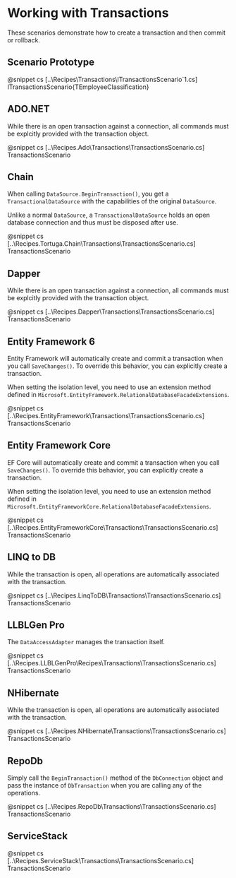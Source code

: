 ﻿# Working with Transactions

These scenarios demonstrate how to create a transaction and then commit or rollback. 

## Scenario Prototype

@snippet cs [..\Recipes\Transactions\ITransactionsScenario`1.cs] ITransactionsScenario{TEmployeeClassification}

## ADO.NET

While there is an open transaction against a connection, all commands must be explcitly provided with the transaction object. 

@snippet cs [..\Recipes.Ado\Transactions\TransactionsScenario.cs] TransactionsScenario

## Chain

When calling `DataSource.BeginTransaction()`, you get a `TransactionalDataSource` with the capabilities of the original `DataSource`. 

Unlike a normal `DataSource`, a `TransactionalDataSource` holds an open database connection and thus must be disposed after use.

@snippet cs [..\Recipes.Tortuga.Chain\Transactions\TransactionsScenario.cs] TransactionsScenario

## Dapper

While there is an open transaction against a connection, all commands must be explcitly provided with the transaction object. 

@snippet cs [..\Recipes.Dapper\Transactions\TransactionsScenario.cs] TransactionsScenario

## Entity Framework 6

Entity Framework will automatically create and commit a transaction when you call `SaveChanges()`. To override this behavior, you can explicitly create a transaction. 

When setting the isolation level, you need to use an extension method defined in `Microsoft.EntityFramework.RelationalDatabaseFacadeExtensions`.

@snippet cs [..\Recipes.EntityFramework\Transactions\TransactionsScenario.cs] TransactionsScenario

## Entity Framework Core

EF Core will automatically create and commit a transaction when you call `SaveChanges()`. To override this behavior, you can explicitly create a transaction. 

When setting the isolation level, you need to use an extension method defined in `Microsoft.EntityFrameworkCore.RelationalDatabaseFacadeExtensions`.

@snippet cs [..\Recipes.EntityFrameworkCore\Transactions\TransactionsScenario.cs] TransactionsScenario

## LINQ to DB

While the transaction is open, all operations are automatically associated with the transaction.

@snippet cs [..\Recipes.LinqToDB\Transactions\TransactionsScenario.cs] TransactionsScenario

## LLBLGen Pro 

The `DataAccessAdapter` manages the transaction itself.

@snippet cs [..\Recipes.LLBLGenPro\Recipes\Transactions\TransactionsScenario.cs] TransactionsScenario

## NHibernate

While the transaction is open, all operations are automatically associated with the transaction.

@snippet cs [..\Recipes.NHibernate\Transactions\TransactionsScenario.cs] TransactionsScenario

## RepoDb

Simply call the `BeginTransaction()` method of the `DbConnection` object and pass the instance of `DbTransaction` when you are calling any of the operations.

@snippet cs [..\Recipes.RepoDb\Transactions\TransactionsScenario.cs] TransactionsScenario

## ServiceStack

@snippet cs [..\Recipes.ServiceStack\Transactions\TransactionsScenario.cs] TransactionsScenario
